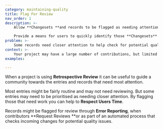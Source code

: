 ```yaml
---
category: maintaining-quality
title: Flag For Review
nav_order: 1
description: >-
    Allow **Changesets **and records to be flagged as needing attention to encourage **Retrospective Review** by the community. 

    Provide a means for users to quickly identify those **Changesets** or records that have been flagged, e.g. by providing a list or by clearly displaying a status indicator against a record.
problem: >-
    Some records need closer attention to help check for potential quality issues.
context: >-
    Your project may have a large number of contributions, but limited capacity to review them all. Your project does not require Mandatory Review, but you need a way of bringing potential problems to a reviewer’s or the community’s attention. 
examples:
    
---
```


When a project is using **Retrospective Review** it can be useful to guide a community towards the entries and records that need most attention.

Most entries might be fairly routine and may not need reviewing. But some entries may need to be prioritised as needing closer attention. By flagging those that need work you can help to **Respect Users Time**.

Records might be flagged for review through **Error Reporting**, when contributors **Request Reviews **or as part of an automated process that checks incoming changes for potential quality issues.
